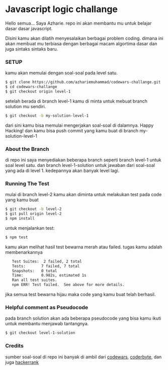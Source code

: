 # Javascript logic challange

Hello semua... Saya Azharie. repo ini akan membantu mu untuk belajar dasar dasar javascript.

Disini kamu akan dilatih menyesalaikan berbagai problem coding. dimana ini akan membuat mu terbiasa dengan berbagai macam algortima dasar dan juga sintaks sintaks baru.

### SETUP
 kamu akan memulai dengan soal-soal pada level satu.
 
```sh
$ git clone https://github.com/azhariemuhammad/codewars-challange.git
$ cd codewars-challange
$ git checkout origin level-1
```

setelah berada di branch level-1 kamu di minta untuk mebuat branch solution mu sendiri.
```sh
$ git checkout -b my-solution-level-1
```
dari sini kamu bisa memulai mengerjakan soal-soal di dalamnya. Happy Hacking!
dan kamu bisa push commit yang kamu buat di branch my-solution-level-1


### About the Branch

di repo ini saya menyediakan beberapa branch seperti branch level-1 untuk soal level satu. dan branch level-1-solution untuk jawaban dari soal-soal yang ada di level 1. kedepannya akan banyak level lagi.

### Running The Test

mulai di branch level-2 kamu akan diminta untuk melakukan test pada code yang kamu buat

 ```sh
 $ git checkout -b level-2
 $ git pull origin level-2
 $ npm install
 ```
 
 untuk menjalankan test:
 ```sh
 $ npm test
 ```
 
 kamu akan melihat hasil test bewarna merah atau failed. tugas kamu adalah membenarkannya
 ```sh
    Test Suites:  2 failed, 2 total
    Tests:       7 failed, 7 total
    Snapshots:   0 total
    Time:        0.982s, estimated 1s
    Ran all test suites.
    npm ERR! Test failed.  See above for more details.
```
 jika semua test bewarna hijau maka code yang kamu buat telah berhasil.
 
### Helpful comment as Pseudocode

pada branch solution akan ada beberapa pseudocode yang bisa kamu ikuti untuk membantu menjawab tantangnya. 
```sh
$ git checkout level-1-solution
```


### Credits

sumber soal-soal di repo ini banyak di ambil dari [codewars](https://www.codewars.com/), [coderbyte](https://coderbyte.com/), dan juga [hackerrank](https://www.hackerrank.com/)

